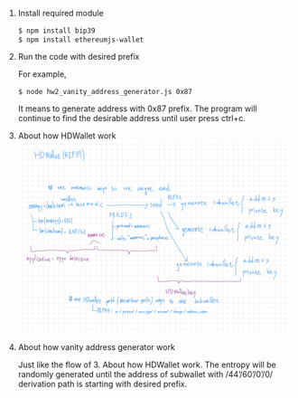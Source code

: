 1. Install required module
    ```shell
    $ npm install bip39
    $ npm install ethereumjs-wallet
    ```


2. Run the code with desired prefix
   
    For example,
    ```shell
    $ node hw2_vanity_address_generator.js 0x87
    ```
    
    It means to generate address with 0x87 prefix. The program will continue to find the desirable address until user press ctrl+c.


3. About how HDWallet work
   ![HDWallet](./readme_image/HDWallet_flow.jpg)


4. About how vanity address generator work
    
    Just like the flow of 3. About how HDWallet work. The entropy will be randomly generated until the address of subwallet with /44’/60’/0’/0/ derivation path is starting with desired prefix.

